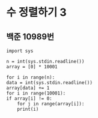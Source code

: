 수 정렬하기 3
===
## 백준 10989번

    import sys

    n = int(sys.stdin.readline())
    array = [0] * 10001

    for i in range(n):
    data = int(sys.stdin.readline())
    array[data] += 1
    for i in range(10001):
    if array[i] != 0:
        for j in range(array[i]):
        print(i)


